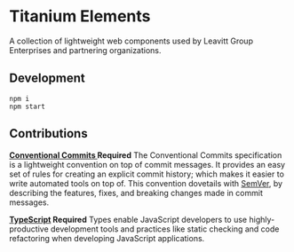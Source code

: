 # Titanium Elements

A collection of lightweight web components used by Leavitt Group Enterprises and partnering organizations. 


## Development

    npm i
    npm start
    

## Contributions

**[Conventional Commits ](https://www.conventionalcommits.org/en/v1.0.0-beta.4/#summary) Required**
The Conventional Commits specification is a lightweight convention on top of commit messages. It provides an easy set of rules for creating an explicit commit history; which makes it easier to write automated tools on top of. This convention dovetails with  [SemVer](http://semver.org/), by describing the features, fixes, and breaking changes made in commit messages.

**[TypeScript](https://www.typescriptlang.org/) Required**
Types enable JavaScript developers to use highly-productive development tools and practices like static checking and code refactoring when developing JavaScript applications.
